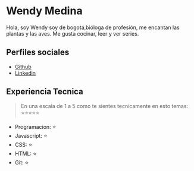 # Wendy Medina

Hola, soy Wendy soy de bogotá,bióloga de profesión, me encantan las plantas y las aves. Me gusta cocinar, leer y ver series.

## Perfiles sociales

- [Github](https://github.com/endyleyms)
- [Linkedin](https://www.linkedin.com/in/wendy-medina-9205/)


## Experiencia Tecnica
> En una escala de 1 a 5 como te sientes tecnicamente en esto temas:  ⭐️⭐️⭐️⭐️⭐️

- Programacion: ⭐️
- Javascript: ⭐️
- CSS: ⭐️
- HTML: ⭐️
- Git: ⭐️
